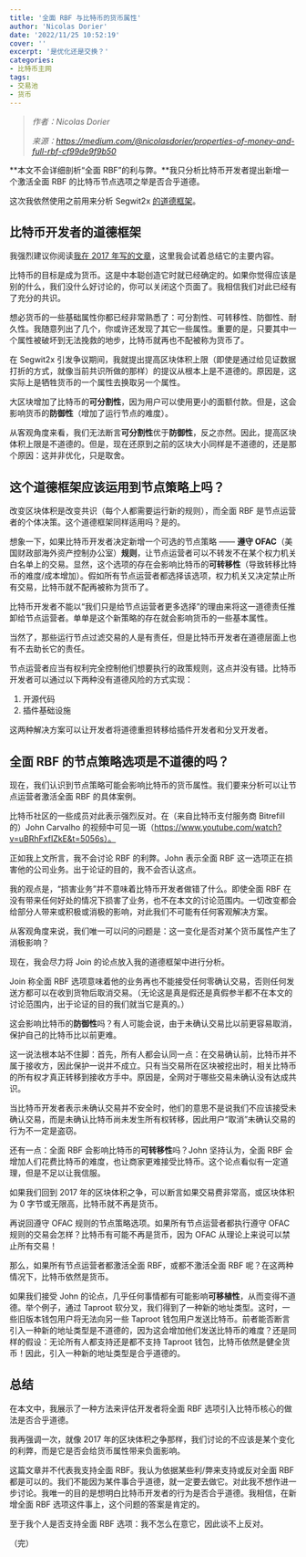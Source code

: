 ```yaml
---
title: '全面 RBF 与比特币的货币属性'
author: 'Nicolas Dorier'
date: '2022/11/25 10:52:19'
cover: ''
excerpt: '是优化还是交换？'
categories:
- 比特币主网
tags:
- 交易池
- 货币
---
```



> *作者：Nicolas Dorier*
> 
> *来源：<https://medium.com/@nicolasdorier/properties-of-money-and-full-rbf-cf99de9f9b50>*



**本文不会详细剖析“全面 RBF”的利与弊。**我只分析比特币开发者提出新增一个激活全面 RBF 的比特币节点选项之举是否合乎道德。

这次我依然使用之前用来分析 Segwit2x [的道德框架](https://medium.com/@nicolasdorier/the-ethics-of-money-and-bitcoin-f6c4f568d9f9)。

## 比特币开发者的道德框架

我强烈建议你阅读[我在 2017 年写的文章](https://medium.com/@nicolasdorier/the-ethics-of-money-and-bitcoin-f6c4f568d9f9)，这里我会试着总结它的主要内容。

比特币的目标是成为货币。这是中本聪创造它时就已经确定的。如果你觉得应该是别的什么，我们没什么好讨论的，你可以关闭这个页面了。我相信我们对此已经有了充分的共识。

想必货币的一些基础属性你都已经非常熟悉了：可分割性、可转移性、防御性、耐久性。我随意列出了几个，你或许还发现了其它一些属性。重要的是，只要其中一个属性被破坏到无法挽救的地步，比特币就再也不配被称为货币了。

在 Segwit2x 引发争议期间，我就提出提高区块体积上限（即使是通过给见证数据打折的方式，就像当前共识所做的那样）的提议从根本上是不道德的。原因是，这实际上是牺牲货币的一个属性去换取另一个属性。

大区块增加了比特币的**可分割性**，因为用户可以使用更小的面额付款。但是，这会影响货币的**防御性**（增加了运行节点的难度）。

从客观角度来看，我们无法断言**可分割性**优于**防御性**，反之亦然。因此，提高区块体积上限是不道德的。但是，现在还原到之前的区块大小同样是不道德的，还是那个原因：这并非优化，只是取舍。

## 这个道德框架应该运用到节点策略上吗？

改变区块体积是改变共识（每个人都需要运行新的规则），而全面 RBF 是节点运营者的个体决策。这个道德框架同样适用吗？是的。

想象一下，如果比特币开发者决定新增一个可选的节点策略 —— **遵守 OFAC**（美国财政部海外资产控制办公室）**规则**，让节点运营者可以不转发不在某个权力机关白名单上的交易。显然，这个选项的存在会影响比特币的**可转移性**（导致转移比特币的难度/成本增加）。假如所有节点运营者都选择该选项，权力机关又决定禁止所有交易，比特币就不配再被称为货币了。

比特币开发者不能以“我们只是给节点运营者更多选择”的理由来将这一道德责任推卸给节点运营者。单单是这个新策略的存在就会影响货币的一些基本属性。

当然了，那些运行节点过滤交易的人是有责任，但是比特币开发者在道德层面上也有不去助长它的责任。

节点运营者应当有权利完全控制他们想要执行的政策规则，这点并没有错。比特币开发者可以通过以下两种没有道德风险的方式实现：

1. 开源代码
2. 插件基础设施

这两种解决方案可以让开发者将道德重担转移给插件开发者和分叉开发者。

## 全面 RBF 的节点策略选项是不道德的吗？

现在，我们认识到节点策略可能会影响比特币的货币属性。我们要来分析可以让节点运营者激活全面 RBF 的具体案例。

比特币社区的一些成员对此表示强烈反对。在（来自比特币支付服务商 Bitrefill 的）John Carvalho 的视频中可见一斑（https://www.youtube.com/watch?v=uBRhFxfIZkE&t=5056s）。

正如我上文所言，我不会讨论 RBF 的利弊。John 表示全面 RBF 这一选项正在损害他的公司业务。出于论证的目的，我不会否认这点。

我的观点是，“损害业务”并不意味着比特币开发者做错了什么。即使全面 RBF 在没有带来任何好处的情况下损害了业务，也不在本文的讨论范围内。一切改变都会给部分人带来或积极或消极的影响，对此我们不可能有任何客观解决方案。

从客观角度来说，我们唯一可以问的问题是：这一变化是否对某个货币属性产生了消极影响？

现在，我会尽力将 Join 的论点放入我的道德框架中进行分析。

Join 称全面 RBF 选项意味着他的业务再也不能接受任何零确认交易，否则任何发送方都可以在收到货物后取消交易。（无论这是真是假还是真假参半都不在本文的讨论范围内，出于论证的目的我们就当它是真的。）

这会影响比特币的**防御性**吗？有人可能会说，由于未确认交易比以前更容易取消，保护自己的比特币比以前更难。

这一说法根本站不住脚：首先，所有人都会认同一点：在交易确认前，比特币并不属于接收方，因此保护一说并不成立。只有当交易所在区块被挖出时，相关比特币的所有权才真正转移到接收方手中。原因是，全网对于哪些交易未确认没有达成共识。

当比特币开发者表示未确认交易并不安全时，他们的意思不是说我们不应该接受未确认交易，而是未确认比特币尚未发生所有权转移，因此用户“取消”未确认交易的行为不一定是盗窃。

还有一点：全面 RBF 会影响比特币的**可转移性**吗？John 坚持认为，全面 RBF 会增加人们花费比特币的难度，也让商家更难接受比特币。这个论点看似有一定道理，但是不足以让我信服。

如果我们回到 2017 年的区块体积之争，可以断言如果交易费非常高，或区块体积为 0 字节或无限高，比特币就不再是货币。

再说回遵守 OFAC 规则的节点策略选项。如果所有节点运营者都执行遵守 OFAC 规则的交易会怎样？比特币有可能不再是货币，因为 OFAC 从理论上来说可以禁止所有交易！

那么，如果所有节点运营者都激活全面 RBF，或都不激活全面 RBF 呢？在这两种情况下，比特币依然是货币。

如果我们接受 John 的论点，几乎任何事情都有可能影响**可移植性**，从而变得不道德。举个例子，通过 Taproot 软分叉，我们得到了一种新的地址类型。这时，一些旧版本钱包用户将无法向另一些 Taproot 钱包用户发送比特币。前者能否断言引入一种新的地址类型是不道德的，因为这会增加他们发送比特币的难度？还是同样的假设：无论所有人都支持还是都不支持 Taproot 钱包，比特币依然是健全货币！因此，引入一种新的地址类型是合乎道德的。

## 总结

在本文中，我展示了一种方法来评估开发者将全面 RBF 选项引入比特币核心的做法是否合乎道德。

我再强调一次，就像 2017 年的区块体积之争那样，我们讨论的不应该是某个变化的利弊，而是它是否会给货币属性带来负面影响。

这篇文章并不代表我支持全面 RBF。我认为依据某些利/弊来支持或反对全面 RBF 都是可以的。我们不能因为某件事合乎道德，就一定要去做它。对此我不想作进一步讨论。我唯一的目的是想明白比特币开发者的行为是否合乎道德。我相信，在新增全面 RBF 选项这件事上，这个问题的答案是肯定的。

至于我个人是否支持全面 RBF 选项：我不怎么在意它，因此谈不上反对。

（完）